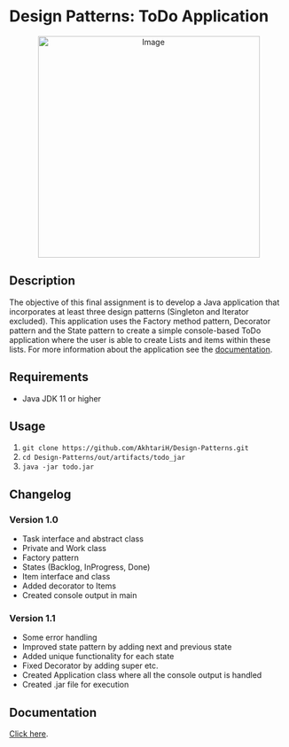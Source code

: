 # Design Patterns: ToDo Application

<p align="center">
<img src="https://i.imgur.com/nxwa8lY.png" alt="Image" width="400">
</p>


## Description

The objective of this final assignment is to develop a Java application that incorporates at least three design patterns (Singleton and Iterator excluded). This application uses the Factory method pattern, Decorator pattern and the State pattern to create a simple console-based ToDo application where the user is able to create Lists and items within these lists. For more information about the application see the [documentation](#documentation).

## Requirements
- Java JDK 11 or higher

## Usage

1. ``` git clone https://github.com/AkhtariH/Design-Patterns.git ```
2. ``` cd Design-Patterns/out/artifacts/todo_jar ```
3. ``` java -jar todo.jar ```


## Changelog
### Version 1.0
- Task interface and abstract class
- Private and Work class
- Factory pattern
- States (Backlog, InProgress, Done)
- Item interface and class
- Added decorator to Items
- Created console output in main 

### Version 1.1
- Some error handling
- Improved state pattern by adding next and previous state
- Added unique functionality for each state
- Fixed Decorator by adding super etc.
- Created Application class where all the console output is handled
- Created .jar file for execution

## Documentation

[Click here](https://newuniversity-my.sharepoint.com/personal/hemran_akhtari_student_nhlstenden_com/Documents/Design_Patterns_Hemran_Akhtari/Design_Patterns_ToDo_Application.pdf).

